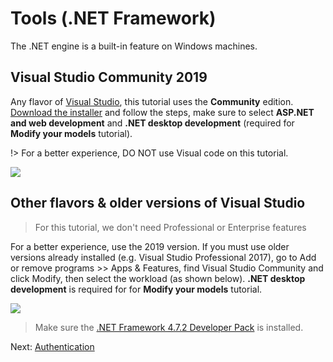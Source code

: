# Tools (.NET Framework)

The .NET engine is a built-in feature on Windows machines.

## Visual Studio Community 2019

Any flavor of [Visual Studio](https://visualstudio.microsoft.com/vs/), this tutorial uses the **Community** edition. [Download the installer](https://visualstudio.microsoft.com/vs/) and follow the steps, make sure to select **ASP.NET and web development** and **.NET desktop development** (required for **Modify your models** tutorial).

!> For a better experience, DO NOT use Visual code on this tutorial.

![](_media/net/workloads_2019.png)


## Other flavors & older versions of Visual Studio

> For this tutorial, we don't need Professional or Enterprise features

For a better experience, use the 2019 version. If you must use older versions already installed (e.g. Visual Studio Professional 2017), go to Add or remove programs >> Apps & Features, find Visual Studio Community and click Modify, then select the workload (as shown below). **.NET desktop development** is required for for **Modify your models** tutorial.

![](_media/net/workloads_2017.png)

> Make sure the [.NET Framework 4.7.2 Developer Pack](https://dotnet.microsoft.com/download/dotnet-framework/net472) is installed.

Next: [Authentication](oauth/)